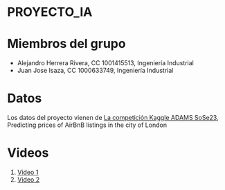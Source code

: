 # PROYECTO_IA

# Miembros del grupo
- Alejandro Herrera Rivera, CC 1001415513, Ingeniería Industrial
- Juan Jose Isaza, CC 1000633749, Ingeniería Industrial

# Datos
Los datos del proyecto vienen de [La competición Kaggle ADAMS SoSe23](https://www.kaggle.com/competitions/adams-sose23/overview), Predicting prices of AirBnB listings in the city of London

# Videos
1. [Video 1](https://youtu.be/FTPcVcxzTJI)
2. [Video 2](https://youtu.be/ei5IGULNsCo)
